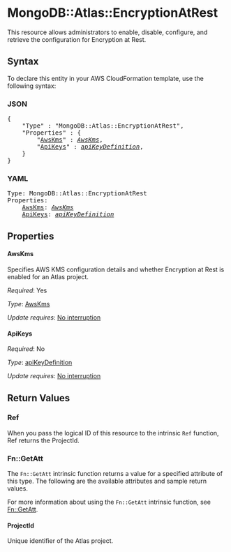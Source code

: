 # MongoDB::Atlas::EncryptionAtRest

This resource allows administrators to enable, disable, configure, and retrieve the configuration for Encryption at Rest.

## Syntax

To declare this entity in your AWS CloudFormation template, use the following syntax:

### JSON

<pre>
{
    "Type" : "MongoDB::Atlas::EncryptionAtRest",
    "Properties" : {
        "<a href="#awskms" title="AwsKms">AwsKms</a>" : <i><a href="awskms.md">AwsKms</a></i>,
        "<a href="#apikeys" title="ApiKeys">ApiKeys</a>" : <i><a href="apikeydefinition.md">apiKeyDefinition</a></i>,
    }
}
</pre>

### YAML

<pre>
Type: MongoDB::Atlas::EncryptionAtRest
Properties:
    <a href="#awskms" title="AwsKms">AwsKms</a>: <i><a href="awskms.md">AwsKms</a></i>
    <a href="#apikeys" title="ApiKeys">ApiKeys</a>: <i><a href="apikeydefinition.md">apiKeyDefinition</a></i>
</pre>

## Properties

#### AwsKms

Specifies AWS KMS configuration details and whether Encryption at Rest is enabled for an Atlas project.

_Required_: Yes

_Type_: <a href="awskms.md">AwsKms</a>

_Update requires_: [No interruption](https://docs.aws.amazon.com/AWSCloudFormation/latest/UserGuide/using-cfn-updating-stacks-update-behaviors.html#update-no-interrupt)

#### ApiKeys

_Required_: No

_Type_: <a href="apikeydefinition.md">apiKeyDefinition</a>

_Update requires_: [No interruption](https://docs.aws.amazon.com/AWSCloudFormation/latest/UserGuide/using-cfn-updating-stacks-update-behaviors.html#update-no-interrupt)

## Return Values

### Ref

When you pass the logical ID of this resource to the intrinsic `Ref` function, Ref returns the ProjectId.

### Fn::GetAtt

The `Fn::GetAtt` intrinsic function returns a value for a specified attribute of this type. The following are the available attributes and sample return values.

For more information about using the `Fn::GetAtt` intrinsic function, see [Fn::GetAtt](https://docs.aws.amazon.com/AWSCloudFormation/latest/UserGuide/intrinsic-function-reference-getatt.html).

#### ProjectId

Unique identifier of the Atlas project.

